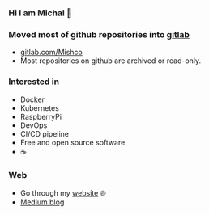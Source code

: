 ### Hi I am Michal 👋

### Moved most of github repositories into [gitlab](https://about.gitlab.com/)

* [gitlab.com/Mishco](https://gitlab.com/Mishco)
* Most repositories on github are archived or read-only.

### Interested in

* Docker
* Kubernetes
* RaspberryPi 
* DevOps 
* CI/CD pipeline
* Free and open source software 
* ☕ 

### Web

* Go through my [website](https://mishco.gitlab.io/) 🌐
* [Medium blog](https://medium.com/@michal.slovik) 
